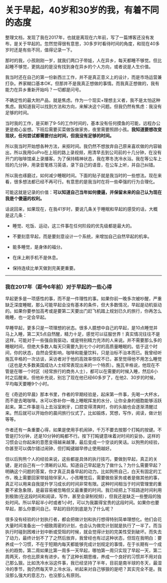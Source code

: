 # 关于早起，40岁和30岁的我，有着不同的态度

整理文档，发现了我在2017年，也就是离现在六年前，写了一篇博客还没有发布，是关于早起的。忽然觉得很有意思，30多岁时看待时间的角度，和现在40多岁时还是有些不同，值得记录一下。

那时的我，小孩刚刚一岁，就我们两口子带娃，人在异乡，每天都睡不够觉。但比起睡不够觉，更挑战的是没有找到身在异乡的个人方向，或者说是人生价值。

我当时还在自己的第一份新西兰工作，并不是真正意义上的设计，而是市场运营兼打杂。养家糊口基本OK，但那并不是我真正想做的事情。而我真正想做的，我有能力在异乡重新开始吗？一切都是问号。

不确定性的最大附产品，就是焦虑。作为一个现实+理想主义者，我不是太怕这种焦虑。我知道我可以找到方法和方向，来解决这个问题。但我仍然有焦虑：我没有足够的时间。

当时我的工作，是买断了9-5的工作时间的，基本没有任何摸鱼的可能，远程办公更是痴心妄想。下班后需要买菜做饭做家务，夜里需要照顾小孩。**我知道要想改变现状，任何尝试都需要付出时间，但我没有足够的时间。**

所以我当时开始想各种方法，来抠时间。我仍然不想放弃自己原来喜欢做的内容输出，所以我用GoPro在上班的路上录视频，用清早去到公司前的十几分钟，在没有开门的咖啡馆桌上录播客。为了保持精神状态，我在寒冬洗冷水浴。我在等公车上班的几分钟，用录音笔练习英语，录下自己的语音，在公车上听，并自己纠错。

所以我也琢磨过，如何减少睡眠时间。下面的贴子就是我当时的一些想法。现在来看，很多想法都已经不再可行。有意思的是我当时在将一些牵强的行为合理化。

可能这就是记录的价值：**可以知道自己当年如何傻逼，并保留未来的自己认为现在我是个傻逼的权利。**

话说回来，如果现在，在我41岁时，要说几条关于睡眠和早起的感受的话，大概是这几条：

* 睡觉、吃饭、运动，这三件事在任何阶段的优先级都是最大的。
    
* 不要刻意早起，而是要刻意设计一个系统，来增加自己自然早起的机率。
    
* 能多睡觉，是身体的福分。
    
* 在床上刷手机不是休息。
    
* 保持连续比单天做到完美更重要。
    

---

### 我在2017年（距今6年前）对于早起的一些心得

早起更多是一项感性的事，而不是一件理性的事。如果你前一晚多次被吵醒，严重缺乏深度睡眠，那么可能早起会没有基本的条件，但大多数情况，早起是动机驱动的。如果你要参加高考或是要第二天要出门赶飞机踏上规划已久的旅行，你再怎么晚睡，也一定会早起。

早睡早起，更多只是一项理想的状态。很多人臆想中自己的早起，是10点睡觉并马上入睡，第二天5点自然醒，精力十足，感觉可以征服世界！真实情况往往不是这样。可能对于一些强自我驱动，或是特别精力充沛的人来说。并不需要那么多的睡眠时间，但绝大多数人每天只需要九到七个小时的高质量睡眠的。低于这个时间，你的状态，自然会受影响，咖啡和能量饮料，只是治标不治本而已。我曾经听施瓦辛格的一次访谈，采访者对于他的高效率惊叹不已，甚至觉得他不用怎么睡觉（这也是大多数美国成功人士经常表现出来的一个特质）。施瓦辛格说，他现在不管是在哪一个时区（经常旅行的商务人士），都可以在需要的时候入睡，然后6小时之后醒来。但他补充说，别忘了现在他已经60多岁了，在他2、30岁的时候，平均每天要睡9个小时。

在《奇迹的早晨》那本书里，作者的早期经验是，起床第一件事，先喝一大杯水，而不是去喝咖啡。水可以弥补你一晚上睡眠挥发的水分，让你全身的细胞能够活跃起来。第二件事是马上去浴室刷牙，口腔变得清爽时，你的头脑也会逐渐清醒过来。然后就可以开始你的晨间旅行仪式了。比如锻炼，冥想，写作，阅读，做计划等等。

作者还有一条重要心得，如果是使用手机闹钟，千万不要去按那个打盹的按键。不管是打5分钟，还是10分钟的盹都不行。按下打盹键意味着对时间的妥协，这样的习惯会让你起床的意愿变得越来越薄，最后变成一个空谈的笑话。以狗熊的经验，你甚至可以偶尔错过闹钟，但打盹键越早停止使用越好。

但以后狗熊个人的经验来说，这些都是具体的执行技巧，要做到早起，真正的关键，是对自己有一个清晰的认知。知道自己早起是为了做什么？为什么需要早起？明确这个问题的答案，你才真正具备早起的动力。比如狗熊自己，白天有固定的工作，晚上需要回家带娃陪伴家人，小孩睡觉后，需要做些家务或者是做其他的事，真正可以用来自我提升学习成长的时间非常有限。这种时间相当于时间管理里的重要不紧急象限，是最容易被忽略但又最重要的时间。我已经把上下班路途时间利用到极致(在这段时间和阅读，写作，甚至会录制视频），但我还是缺乏一些整段的独处时间。所以早起半小时或者1小时，可以为我赢得宝贵的这段时间。如果你也要早起，那么你要问自己，早起的目的到底是为了什么呢？

很多没有经验的计划执行者，都会把做计划和执行想得特别简单理想化。他们会花大量时间准备出一个细致周密的计划，也会认为做完计划就是执行了一半了。而当执行时碰到困难计划中断或受阻的时候，就会觉得计划的完美性受到破坏。而失去了动力，最终计划不了了之然后放弃，我曾经也有过这种状态，但现在我明白：要养成一个习惯，不在于短期内每天都能够完成计划规定的事情，在于长期有一个成长的趋势。第二周如果比第一周多一天早起，哪怕第一周只实现了早起一天，第二周两天，你也比原来有进步。有了这种长期思维，养成一个良好的习惯并不用对自己那么狠。比如洗冷水浴这件事，我已经坚持了半年，目前是南半球的冬天，最湿冷的季节，我仍然每天早上冷水浴，听起来对自己够狠的是吧？其实完全不是。我没那么强大的意志力，也没那么有原则。